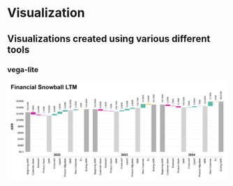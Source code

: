 # Visualization
## Visualizations created using various different tools
### vega-lite

![Financial Snowball](https://github.com/cras-py/coreyrastello/blob/main/visualization/vega-lite/FinancialWaterfall.png?raw=true)
